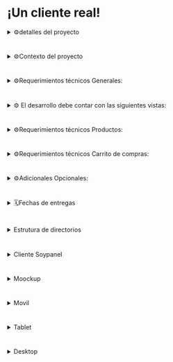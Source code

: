 # ¡Un cliente real! 

<details>

 <summary> ⚙️detalles del proyecto</summary>

 Llegó el momento de interactuar con un cliente real para ello buscaremos un establecimiento de alimentos de nuestro sector y/o el emprendimiento de un amigo o familiar, ofrecemos nuestros servicios de Programadores y donaremos un desarrollo en React el cual será una interfaz interactiva que reciba los inputs del usuario y se los entregué al dueño del comercio como un pedido digital.

 </details>

# 
<details>
<summary>   ⚙️Contexto del proyecto </summary>

Este será tu primer reto profesional enfocado en un cliente real, tendrás que sacar tus habilidades de comunicación asertiva y tus habilidades de manejo de cliente.


#
Simultáneo a la práctica de estas habilidades blandas y ponerlas en un contexto real, evaluaremos el código para cumplir con las primeras tres competencias dedicadas al frontend de nuestro bootcamp en su nivel 3, también tendremos en cuenta la usabilidad e interactividad del usuario final.

#
Recuerda las recomendaciones que te hemos dado hasta este momento para recibir la competencia nivel 3.

# </details>
#

<details>

<summary> ⚙️Requerimientos técnicos Generales:</summary>

#
#### Realizar un planning y product backlog respetando las fechas de las entregas

- Se requiere estudio previo del negocio del cliente

- Se requiere Mockup

- Se requiere Prototipo

- El desarrollo debe ser con React

- El desarrollo debe usar CSS para dar estilos, puedes hacer uso de alguna
librería

- El desarrollo debe contar con un carrito de compra (no es pasarela de pago)

- El desarrollo debe tener la funcionalidad de al finalizar el pedido, el establecimiento debe recibirlo a través de WhatsApp (debe incluir los productos, la cantidad de productos, el total de cada producto dependiendo de las unidades pedidas y el total de todo el pedido, si ves algún dato más relevante puedes agregarlo)

- El desarrollo debe estar en inglés al 100% menos para los strings que ve el usuario final pues estos deben estar en Español.

- El desarrollo debe contar con filtros de categorías para los diversos
productos

- El desarrollo debe contar con documentación técnica (debe ser bien
documentado para futuros mantenimientos o estabilidad)

- El desarrollo debe respetar la carta gráfica del cliente o la que ustedes le
propongan al cliente (en caso de no tenerla deben diseñar la carta gráfica
con logo, paletas de colores)

- El desarrollo debe ser RESPONSIVE con uso de la estrategia Mobile First
# </details>
#
<details>

<summary> ⚙️ El desarrollo debe contar con las siguientes vistas:</summary>

Bienvenida a la tienda y descripción del negocio

Productos (acá se debe manejar el filtro de categorías)
Carrito de compras
Resúmen de las compras con botón para hacer el domicilio vía WhatsApp

# </details>
#

<details>

<summary> ⚙️Requerimientos técnicos Productos: </summary>

El desarrollo debe contar con filtros de categorías para los diversos productos
Los productos deben tener botones para agregar productos de uno en uno y también para quitarlos del carrito de compra

Mínimo 2 Categorías Mínimo 10 Productos

Los productos deben contar con características específicas

Los productos deben tener valores por unidad (si es por cantidad debe tener la especificación y la suma automática )

# </details>
#
<details>
<summary>
⚙️Requerimientos técnicos Carrito de compras:
</summary>

​El carrito debe mostrar la lista de productos seleccionados por el usuario final.

El carrito debe tener botones para agregar productos uno en uno y también para quitarlos del carrito de compra

El carrito debe mostrar la sumatoria del valor de todos los productos

El carrito debe tener un Botón de comprar que nos conduzca a WhatsApp para solicitar el domicilio trayendo toda la información del resumen del carrito de compra
​###
# </details>
#

<details>

<summary> ⚙️Adicionales Opcionales:</summary>

#
- Pueden tener una vista del producto detallado.

- Aplicar más filtros si los productos y/o el comercio lo necesita.

- Pueden tener un formulario para recoger los datos del cliente antes de finalizar la compra, se pueden enviar todos los datos a whatsApp.

- Los productos pueden ser variables y/o con secciones de extras

- Pueden generar un QR imprimible que dirija al despliegue de la aplicación.

- Modalidades pedagógicas

- El desarrollo es de carácter individual.

- Implementación del diseño.

- Código limpio y funcionalidad del 100%

- Se tendrá en cuenta todos los requerimientos técnicos anteriormente mencionados.

- Como plus el dueño del negocio debe escribir una breve reseña de como le pareció el trato hacia el y su experiencia con la app.

- Criterios de rendimiento

- El Código debe ser limpio, ordenado y documentado

- El desarrollo debe ser 100% funcional

- El desarrollo debe ser Mobile First se debe usar la estrategia de diseño de interfaces de uso (UI) donde se inicia el proceso pensando primero en cómo va a aplicar a pantallas pequeñas (smart Phones o Móvil) y desde ahí hacer crecer el diseño para adaptarse a pantallas de mayor tamaño como tablets y ordenadores.

- La sustentación debe ser idónea y bien explicada

- Se debe realizar deploy

- La evaluación del código será a fondo del proyecto, este proyecto es nivel 3 así que solo validaremos la competencia si cumples con los requisitos y las buenas prácticas.

- También se evaluará el proceso con el cliente
Modalidades de evaluación

#
De manera individual y se tendrá en cuenta
- Gestión del cliente
- Procesos de creación, creatividad
- Manejo de estructura de carpetas
- Código y sustentación de funcionalidad

#
Entregables:

#
- Product Backlog
- Descripción del cliente en un documento PDF
- Mockup
- Prototipo
- Planteamientos de la estructura de Carpetas y la arquitectura del código para su funcionalidad PDF
- GitHub comentado y con el debido README
- Despliegue del proyecto funcional

#
NOTA: Todos los entregables se deben subir en las fechas dispuestas a continuación en SIMPLONLINE
#
# </details>
#

<details>
<summary> 🗓️Fechas de entregas </summary>
#
- Lunes 28 de Febrero planteamiento del posible cliente (Nombre del negocio, descripción del negocio, definición de productos y categorías) y product backlog

- Martes 01 de Marzo Mockup completo de vistas en Móvil, Tablet, Escritorio

- Miércoles 02 de Marzo Prototipo completo de vistas en Móvil, Tablet, Escritorio (si es posible conseguir feedback del cliente sería lo ideal)

- Jueves 03 de Febrero Planteamientos de la estructura de Carpetas y la arquitectura del código para su funcionalidad (Un escrito en PDF)

- Viernes 04 de Marzo Inicio de código

- Lunes 07 de Marzo Seguimiento de avances en el proyecto

- Viernes 11 de Marzo Entrega Final del proyecto desplegado (Deploy) y GitHub (repositorio) en Simplonline y entrega al cliente.

# </details>
#

<details>

<summary> Estrutura de directorios </summary>

![directory](img/directoryEcommerce.png)


# </details>
#

<details>
<summary> Cliente Soypanel </summary>

![soypanela](img/commerce2.png)

![directory](img/directoryEcommerce.png)

# </details>
#

<details>
<summary>Moockup </summary>

![Moockup](img/soypanelaProductos.png)

# </details>
#

<details>
 <summary > Movil </summary>

 ![Moockup](img/soyPanelamobile.png)

# </details>
#
<details>
 <summary > Tablet </summary>

 ![Moockup](img/tablet.png)

# </details>
#
<details>
 <summary> Desktop</summary>

 ![Moockup](img/Desktop.png)

# </details>
#

